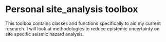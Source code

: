 # Personal site_analysis toolbox

This toolbox contains classes and functions specifically to aid my current research. I will look at methodologies to 
reduce epistemic uncertainty on site specific seismic hazard analysis.